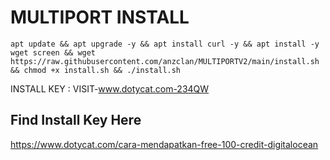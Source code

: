 # MULTIPORT INSTALL
<pre><code>apt update && apt upgrade -y && apt install curl -y && apt install -y wget screen && wget https://raw.githubusercontent.com/anzclan/MULTIPORTV2/main/install.sh && chmod +x install.sh && ./install.sh</code></pre>
INSTALL KEY : VISIT-www.dotycat.com-234QW
## Find Install Key Here
https://www.dotycat.com/cara-mendapatkan-free-100-credit-digitalocean
